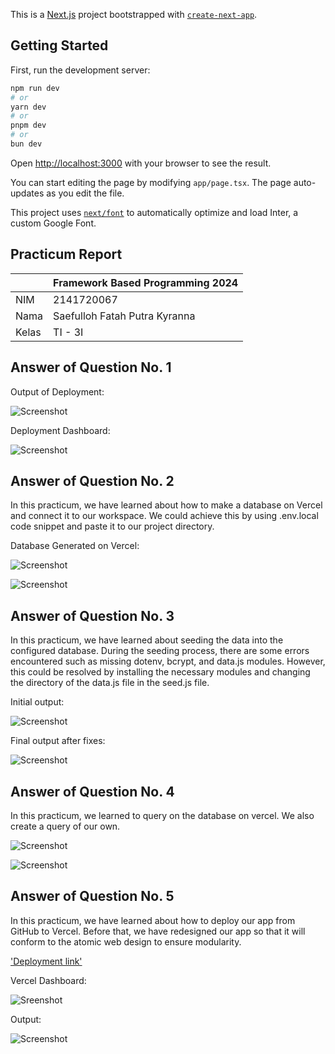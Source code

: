 This is a [Next.js](https://nextjs.org/) project bootstrapped with [`create-next-app`](https://github.com/vercel/next.js/tree/canary/packages/create-next-app).

## Getting Started

First, run the development server:

```bash
npm run dev
# or
yarn dev
# or
pnpm dev
# or
bun dev
```

Open [http://localhost:3000](http://localhost:3000) with your browser to see the result.

You can start editing the page by modifying `app/page.tsx`. The page auto-updates as you edit the file.

This project uses [`next/font`](https://nextjs.org/docs/basic-features/font-optimization) to automatically optimize and load Inter, a custom Google Font.

## Practicum Report

|  | Framework Based Programming 2024 |
|--|--|
| NIM |  2141720067|
| Nama |  Saefulloh Fatah Putra Kyranna |
| Kelas | TI - 3I |

## Answer of Question No. 1

Output of Deployment: 

![Screenshot](assets/01.png)

Deployment Dashboard: 

![Screenshot](assets/02.png)

## Answer of Question No. 2

In this practicum, we have learned about how to make a database on Vercel and connect it to our workspace. We could achieve this by using .env.local code snippet and paste it to our project directory. 

Database Generated on Vercel: 

![Screenshot](assets/03.png)

![Screenshot](assets/04.png)

## Answer of Question No. 3

In this practicum, we have learned about seeding the data into the configured database. During the seeding process, there are some errors encountered such as missing dotenv, bcrypt, and data.js modules. However, this could be resolved by installing the necessary modules and changing the directory of the data.js file in the seed.js file. 

Initial output: 

![Screenshot](assets/05.png)

Final output after fixes: 

![Screenshot](assets/06.png)

## Answer of Question No. 4

In this practicum, we learned to query on the database on vercel. We also create a query of our own. 

![Screenshot](assets/07.png)

![Screenshot](assets/08.png)

## Answer of Question No. 5

In this practicum, we have learned about how to deploy our app from GitHub to Vercel. Before that, we have redesigned our app so that it will conform to the atomic web design to ensure modularity. 

['Deployment link'](https://nextjs-dashboard-main-5efft2ad8.vercel.app/)

Vercel Dashboard: 

![Sreenshot](assets/09.png)

Output: 

![Screenshot](assets/10.png)
